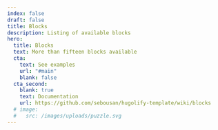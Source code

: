 ```yaml
---
index: false
draft: false
title: Blocks
description: Listing of available blocks
hero:
  title: Blocks
  text: More than fifteen blocks available
  cta:
    text: See examples
    url: "#main"
    blank: false
  cta_second:
    blank: true
    text: Documentation
    url: https://github.com/sebousan/hugolify-template/wiki/blocks
  # image:
  #   src: /images/uploads/puzzle.svg
---
```

